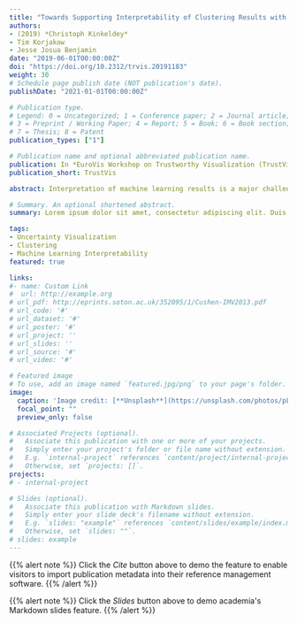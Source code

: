 ```yaml
---
title: "Towards Supporting Interpretability of Clustering Results with Uncertainty Visualization"
authors:
- (2019) *Christoph Kinkeldey*
- Tim Korjakow
- Jesse Josua Benjamin
date: "2019-06-01T00:00:00Z"
doi: "https://doi.org/10.2312/trvis.20191183"
weight: 30
# Schedule page publish date (NOT publication's date).
publishDate: "2021-01-01T00:00:00Z"

# Publication type.
# Legend: 0 = Uncategorized; 1 = Conference paper; 2 = Journal article;
# 3 = Preprint / Working Paper; 4 = Report; 5 = Book; 6 = Book section;
# 7 = Thesis; 8 = Patent
publication_types: ["1"]

# Publication name and optional abbreviated publication name.
publication: In *EuroVis Workshop on Trustworthy Visualization (TrustVis) 2019*
publication_short: TrustVis

abstract: Interpretation of machine learning results is a major challenge for non-technical experts, with visualization being a common approach to support this process. For instance, interpretation of clustering results is usually based on scatterplots that provide information about cluster characteristics implicitly through the relative location of objects. However, the locations and distances tend to be distorted because of artifacts stemming from dimensionality reduction. This makes interpretation of clusters difficult and may lead to distrust in the system. Most existing approaches that counter this drawback explain the distances in the scatterplot (e.g., error visualization) to foster the interpretability of implicit information. Instead, we suggest explicit visualization of the uncertainty related to the information needed for interpretation, specifically the uncertain membership of each object to its cluster. In our approach, we place objects on a grid, and add a continuous ''topography'' in the background, expressing the distribution of uncertainty over all clusters. We motivate our approach from a use case in which we visualize research projects, clustered by topics extracted from scientific abstracts. We hypothesize that uncertainty visualization can increase trust in the system, which we specify as an emergent property of interaction with an interpretable system. We present a first prototype and outline possible procedures for evaluating if and how the uncertainty visualization approach affects interpretability and trust.  

# Summary. An optional shortened abstract.
summary: Lorem ipsum dolor sit amet, consectetur adipiscing elit. Duis posuere tellus ac convallis placerat. Proin tincidunt magna sed ex sollicitudin condimentum.

tags:
- Uncertainty Visualization
- Clustering
- Machine Learning Interpretability
featured: true

links:
#- name: Custom Link
#  url: http://example.org
# url_pdf: http://eprints.soton.ac.uk/352095/1/Cushen-IMV2013.pdf
# url_code: '#'
# url_dataset: '#'
# url_poster: '#'
# url_project: ''
# url_slides: ''
# url_source: '#'
# url_video: '#'

# Featured image
# To use, add an image named `featured.jpg/png` to your page's folder.
image:
  caption: 'Image credit: [**Unsplash**](https://unsplash.com/photos/pLCdAaMFLTE)'
  focal_point: ""
  preview_only: false

# Associated Projects (optional).
#   Associate this publication with one or more of your projects.
#   Simply enter your project's folder or file name without extension.
#   E.g. `internal-project` references `content/project/internal-project/index.md`.
#   Otherwise, set `projects: []`.
projects:
# - internal-project

# Slides (optional).
#   Associate this publication with Markdown slides.
#   Simply enter your slide deck's filename without extension.
#   E.g. `slides: "example"` references `content/slides/example/index.md`.
#   Otherwise, set `slides: ""`.
# slides: example
---
```


{{% alert note %}}
Click the *Cite* button above to demo the feature to enable visitors to import publication metadata into their reference management software.
{{% /alert %}}

{{% alert note %}}
Click the *Slides* button above to demo academia's Markdown slides feature.
{{% /alert %}}
